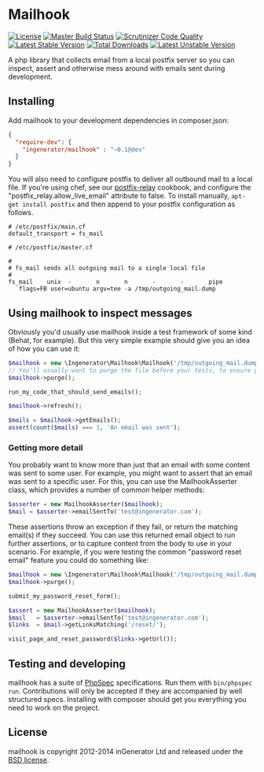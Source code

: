 # Mailhook

[![License](https://poser.pugx.org/ingenerator/mailhook/license.svg)](https://packagist.org/packages/ingenerator/mailhook)
[![Master Build Status](https://travis-ci.org/ingenerator/mailhook.png?branch=master)](https://travis-ci.org/ingenerator/mailhook)
[![Scrutinizer Code Quality](https://scrutinizer-ci.com/g/ingenerator/mailhook/badges/quality-score.png?b=master)](https://scrutinizer-ci.com/g/ingenerator/mailhook/?branch=master)
[![Latest Stable Version](https://poser.pugx.org/ingenerator/mailhook/v/stable.svg)](https://packagist.org/packages/ingenerator/mailhook)
[![Total Downloads](https://poser.pugx.org/ingenerator/mailhook/downloads.svg)](https://packagist.org/packages/ingenerator/mailhook)
[![Latest Unstable Version](https://poser.pugx.org/ingenerator/mailhook/v/unstable.svg)](https://packagist.org/packages/ingenerator/mailhook)

A php library that collects email from a local postfix server so you can inspect, assert and otherwise mess around with
emails sent during development.

## Installing

Add mailhook to your development dependencies in composer.json:

```json
{
  "require-dev": {
    "ingenerator/mailhook" : "~0.1@dev"
  }
}
```

You will also need to configure postfix to deliver all outbound mail to a local file. If you're using chef, see our
[postfix-relay](https://github.com/ingenerator/chef-postfix-relay) cookbook, and configure the
"postfix_relay.allow_live_email" attribute to false. To install manually, `apt-get install postfix` and then append
to your postfix configuration as follows.

```
# /etc/postfix/main.cf
default_transport = fs_mail
```

```
# /etc/postfix/master.cf

#
# fs_mail sends all outgoing mail to a single local file
#
fs_mail    unix  -       n       n       -       -       pipe
   flags=FB user=ubuntu argv=tee -a /tmp/outgoing_mail.dump
```

## Using mailhook to inspect messages

Obviously you'd usually use mailhook inside a test framework of some kind (Behat, for example). But this very simple
example should give you an idea of how you can use it:

```php
$mailhook = new \Ingenerator\Mailhook\Mailhook('/tmp/outgoing_mail.dump');
// You'll usually want to purge the file before your tests, to ensure you have a clean state
$mailhook->purge();

run_my_code_that_should_send_emails();

$mailhook->refresh();

$mails = $mailhook->getEmails();
assert(count($mails) === 1, 'An email was sent');
```

### Getting more detail

You probably want to know more than just that an email with some content was sent to some user. For example, you might
want to assert that an email was sent to a specific user. For this, you can use the MailhookAsserter class, which 
provides a number of common helper methods:

```php
$asserter = new MailhookAsserter($mailhook);
$mail = $asserter->emailSentTo('test@ingenerator.com');
```

These assertions throw an exception if they fail, or return the matching email(s) if they succeed. You can use this 
returned email object to run further assertions, or to capture content from the body to use in your scenario. For
example, if you were testing the common "password reset email" feature you could do something like:

```php
$mailhook = new \Ingenerator\Mailhook\Mailhook('/tmp/outgoing_mail.dump');
$mailhook->purge();

submit_my_password_reset_form();

$assert = new MailhookAsserter($mailhook);
$mail   = $asserter->emailSentTo('test@ingenerator.com');
$links  = $mail->getLinksMatching('/reset/');

visit_page_and_reset_password($links->getUrl());
```


## Testing and developing

mailhook has a suite of [PhpSpec](http://phpspec.net) specifications. Run them with `bin/phpspec run`. Contributions
will only be accepted if they are accompanied by well structured specs. Installing with composer should get you
everything you need to work on the project.

## License

mailhook is copyright 2012-2014 inGenerator Ltd and released under the [BSD license](LICENSE).
